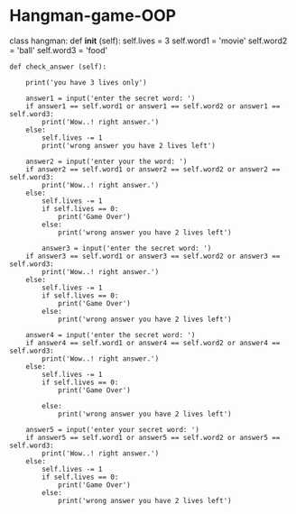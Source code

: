 # Hangman-game-OOP
class hangman:
    def __init__ (self):
        self.lives = 3
        self.word1 = 'movie'
        self.word2 = 'ball'
        self.word3 = 'food'
        
    def check_answer (self):
        
        print('you have 3 lives only')
        
        answer1 = input('enter the secret word: ')
        if answer1 == self.word1 or answer1 == self.word2 or answer1 == self.word3:
            print('Wow..! right answer.')
        else:
            self.lives -= 1
            print('wrong answer you have 2 lives left')     
            
        answer2 = input('enter your the word: ')
        if answer2 == self.word1 or answer2 == self.word2 or answer2 == self.word3:
            print('Wow..! right answer.')
        else:
            self.lives -= 1
            if self.lives == 0:
                print('Game Over')
            else:
                print('wrong answer you have 2 lives left')
                
            answer3 = input('enter the secret word: ')           
        if answer3 == self.word1 or answer3 == self.word2 or answer3 == self.word3:
            print('Wow..! right answer.')
        else:
            self.lives -= 1
            if self.lives == 0:
                print('Game Over')
            else:
                print('wrong answer you have 2 lives left')
        
        answer4 = input('enter the secret word: ')
        if answer4 == self.word1 or answer4 == self.word2 or answer4 == self.word3:
            print('Wow..! right answer.')
        else:
            self.lives -= 1
            if self.lives == 0:
                print('Game Over')
                
            else:
                print('wrong answer you have 2 lives left')
                 
        answer5 = input('enter your secret word: ')
        if answer5 == self.word1 or answer5 == self.word2 or answer5 == self.word3:
            print('Wow..! right answer.')
        else:
            self.lives -= 1
            if self.lives == 0:
                print('Game Over')
            else:
                print('wrong answer you have 2 lives left')
